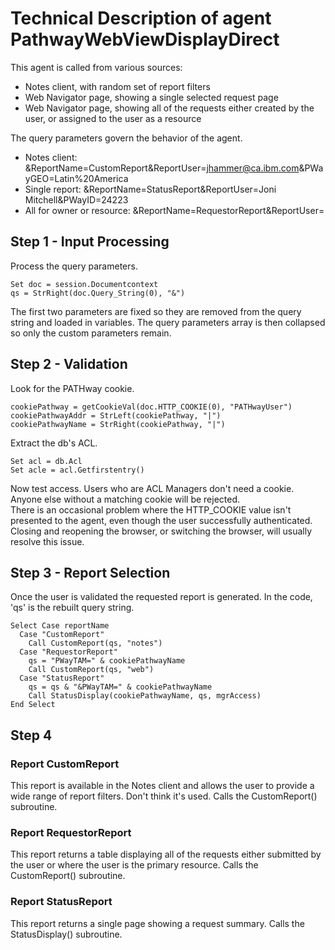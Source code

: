 # Technical Description of agent PathwayWebViewDisplayDirect

This agent is called from various sources:

* Notes client, with random set of report filters
* Web Navigator page, showing a single selected request page
* Web Navigator page, showing all of the requests either created by the user, or assigned to the user as a resource

The query parameters govern the behavior of the agent.

* Notes client: &ReportName=CustomReport&ReportUser=jhammer@ca.ibm.com&PWayGEO=Latin%20America
* Single report: &ReportName=StatusReport&ReportUser=Joni Mitchell&PWayID=24223
* All for owner or resource: &ReportName=RequestorReport&ReportUser=

## Step 1 - Input Processing

Process the query parameters.

```
Set doc = session.Documentcontext
qs = StrRight(doc.Query_String(0), "&")
```

The first two parameters are fixed so they are removed from the query string and loaded in variables.  The query parameters array is then collapsed so only the custom parameters remain.

## Step 2 - Validation

Look for the PATHway cookie.

```
cookiePathway = getCookieVal(doc.HTTP_COOKIE(0), "PATHwayUser")
cookiePathwayAddr = StrLeft(cookiePathway, "|")
cookiePathwayName = StrRight(cookiePathway, "|")
```

Extract the db's ACL.

```
Set acl = db.Acl
Set acle = acl.Getfirstentry()
```

Now test access.  Users who are ACL Managers don't need a cookie.  Anyone else without a matching cookie will be rejected.  
There is an occasional problem where the HTTP_COOKIE value isn't presented to the agent, even though the user successfully authenticated.  Closing and reopening the browser, or switching the browser, will usually resolve this issue.

## Step 3 - Report Selection

Once the user is validated the requested report is generated.  In the code, 'qs' is the rebuilt query string.

```
Select Case reportName
  Case "CustomReport"
    Call CustomReport(qs, "notes")    
  Case "RequestorReport"
    qs = "PWayTAM=" & cookiePathwayName
    Call CustomReport(qs, "web")
  Case "StatusReport"
    qs = qs & "&PWayTAM=" & cookiePathwayName
    Call StatusDisplay(cookiePathwayName, qs, mgrAccess)
End Select
```

## Step 4

### Report CustomReport

This report is available in the Notes client and allows the user to provide a wide range of report filters.  Don't think it's used.
Calls the CustomReport() subroutine.

### Report RequestorReport

This report returns a table displaying all of the requests either submitted by the user or where the user is the primary resource.
Calls the CustomReport() subroutine.

### Report StatusReport

This report returns a single page showing a request summary.
Calls the StatusDisplay() subroutine.
